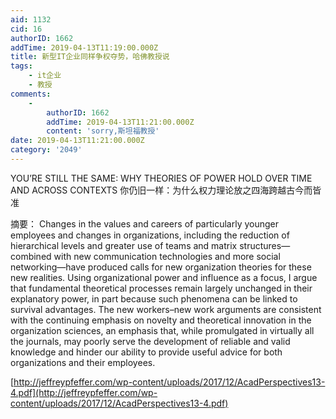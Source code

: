 ```yaml
---
aid: 1132
cid: 16
authorID: 1662
addTime: 2019-04-13T11:19:00.000Z
title: 新型IT企业同样争权夺势，哈佛教授说
tags:
    - it企业
    - 教授
comments:
    -
        authorID: 1662
        addTime: 2019-04-13T11:21:00.000Z
        content: 'sorry,斯坦福教授'
date: 2019-04-13T11:21:00.000Z
category: '2049'
---
```


YOU’RE STILL THE SAME: WHY THEORIES OF POWER HOLD OVER TIME AND ACROSS CONTEXTS 你仍旧一样：为什么权力理论放之四海跨越古今而皆准

摘要： Changes in the values and careers of particularly younger employees and changes in organizations, including the reduction of hierarchical levels and greater use of teams and matrix structures—combined with new communication technologies and more social networking—have produced calls for new organization theories for these new realities. Using organizational power and influence as a focus, I argue that fundamental theoretical processes remain largely unchanged in their explanatory power, in part because such phenomena can be linked to survival advantages. The new workers–new work arguments are consistent with the continuing emphasis on novelty and theoretical innovation in the organization sciences, an emphasis that, while promulgated in virtually all the journals, may poorly serve the development of reliable and valid knowledge and hinder our ability to provide useful advice for both organizations and their employees.

[http://jeffreypfeffer.com/wp-content/uploads/2017/12/AcadPerspectives13-4.pdf](http://jeffreypfeffer.com/wp-content/uploads/2017/12/AcadPerspectives13-4.pdf)
